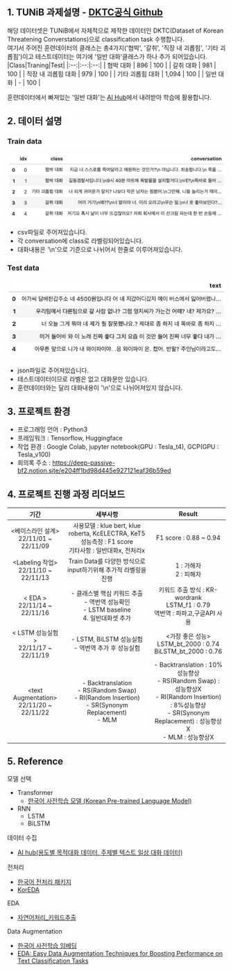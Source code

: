 ## 1. TUNiB 과제설명 - [DKTC공식 Github](https://github.com/tunib-ai/DKTC)
해당 데이터셋은 TUNiB에서 자체적으로 제작한 데이터인 DKTC(Dataset of Korean Threatening Converstations)으로 classification task 수행합니다.<br>여기서 주어진 훈련데이터의 클래스는 총4가지('협박', '갈취', '직장 내 괴롭힘', '기타 괴롭힘')이고 테스트데이터는 여기에 '일반 대화'클래스가 하나 추가 되어있습니다.
|Class|Traning|Test|
|:--:|:--:|:--:|
| 협박 대화 | 896 | 100 |
| 갈취 대화 | 981 | 100 |
| 직장 내 괴롭힘 대화 | 979 | 100 |
| 기타 괴롭힘 대화 | 1,094 | 100 |
| 일반 대화 | - | 100 |

훈련데이터에서 빠져있는 '일반 대화'는 [AI Hub](https://aihub.or.kr/?utm_source=google&utm_medium=search&utm_campaign=ga&gclid=CjwKCAjw6raYBhB7EiwABge5KnZuqLSaXjiqfgAETqQwG-_7B2r2e26nDY5cOiNSvrwEUrvIsW9GcRoCRCgQAvD_BwE)에서 내려받아 학습에 활용합니다.

## 2. 데이터 설명
### Train data
![](./reference/train.png)
- csv파일로 주어져있습니다.
- 각 conversation에 class로 라벨링되어있습니다.
- 대화내용은 '\n'으로 기준으로 나뉘어서 한줄로 이루어져있습니다.
### Test data
![](./reference/test.png)
- json파일로 주어져있습니다.
- 테스트데이터이므로 라벨은 없고 대화문만 있습니다.
- 훈련데이터와는 달리 대화내용이 '\n'으로 나뉘어져있지 않습니다.

## 3. 프로젝트 환경
- 프로그래밍 언어 : Python3
- 프레임워크 : Tensorflow, Huggingface
- 작업 환경 : Google Colab, jupyter notebook(GPU : Tesla_t4), GCP(GPU : Tesla_v100)
- 회의록 주소 : https://deep-passive-bf2.notion.site/e204ff1bd98d445e927121eaf36b59ed

## 4. 프로젝트 진행 과정 리더보드
|기간|세부사항|Result|
|:--:|:--:|:--:|
| <베이스라인 설계><br>22/11/01 ~ 22/11/09 | 사용모델 : klue bert, klue roberta, KcELECTRA, KeT5<br> 성능측정 : F1 score<br> 기타사항 : 일반대화x, 전처리x|F1 score : 0.88 ~ 0.94|
| <Labeling 작업> <br>22/11/10 ~ 22/11/13 | Train Data를 다양한 방식으로 input하기위해 추가적 라벨링을 진행 | 1 : 가해자 <br> 2 : 피해자 |
| < EDA > <br>22/11/14 ~ 22/11/16 | - 클래스별 핵심 키워드 추출<br>- 역번역 성능확인<br>- LSTM baseline<br>4. 일반대화셋 추가 | 키워드 추출 방식 : KR-wordrank<br> LSTM_f1 : 0.79<br> 역번역 : 파파고,구글API 사용 | 
|< LSTM 성능실험 ><br>22/11/17 ~ 22/11/19 | - LSTM, BiLSTM 성능실험<br> - 역번역 추가 후 성능실험| <가장 좋은 성능><br>LSTM_bt_2000 : 0.74<br> BiLSTM_bt_2000 : 0.76|
| \<text Augmentation><br>22/11/20 ~ 22/11/22 | - Backtranslation<br>- RS(Random Swap)<br>- RI(Random Insertion)<br>- SR(Synonym Replacement)<br>- MLM| - Backtranslation : 10% 성능향상<br>- RS(Random Swap) : 성능향상X<br>- RI(Random Insertion) : 8%성능향상<br>- SR(Synonym Replacement) : 성능향상X<br>- MLM : 성능향상X| 

## 5. Reference
모델 선택
- Transformer
  - [한국어 사전학습 모델 (Korean Pre-trained Language Model)](https://sooftware.io/korean-plm/)
- RNN
  - LSTM
  - BiLSTM

데이터 수집
- [AI hub(용도별 목적대화 데이터, 주제별 텍스트 일상 대화 데이터)](https://aihub.or.kr/?utm_source=google&utm_medium=search&utm_campaign=ga&gclid=CjwKCAjw6raYBhB7EiwABge5KnZuqLSaXjiqfgAETqQwG-_7B2r2e26nDY5cOiNSvrwEUrvIsW9GcRoCRCgQAvD_BwE)

전처리
- [한국어 전처리 패키지](https://wikidocs.net/92961)
- [KorEDA](https://github.com/catSirup/KorEDA/tree/master)

EDA
- [자연어처리_키워드추출](https://soyoung-new-challenge.tistory.com/45)

Data Augmentation
- [한국어 사전학습 임베딩](https://github.com/Kyubyong/wordvectors)
- [EDA: Easy Data Augmentation Techniques for Boosting Performance on Text Classification Tasks](https://arxiv.org/pdf/1901.11196.pdf)
